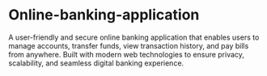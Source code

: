 # Online-banking-application
A user-friendly and secure online banking application that enables users to manage accounts, transfer funds, view transaction history, and pay bills from anywhere. Built with modern web technologies to ensure privacy, scalability, and seamless digital banking experience.
